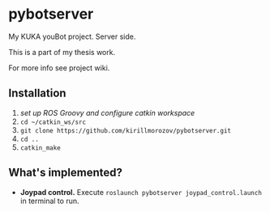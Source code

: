 # pybotserver
My KUKA youBot project. Server side.

This is a part of my thesis work.

For more info see project wiki.

## Installation
 1. *set up ROS Groovy and configure catkin workspace*
 2. `cd ~/catkin_ws/src`
 3. `git clone https://github.com/kirillmorozov/pybotserver.git`
 4. `cd ..`
 5. `catkin_make`

## What's implemented?
- **Joypad control.** Execute `roslaunch pybotserver joypad_control.launch` in terminal to run.
